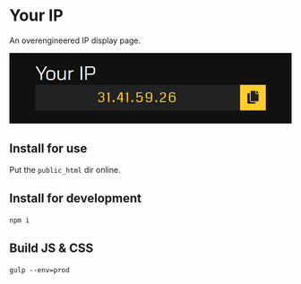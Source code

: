 # Your IP

An overengineered IP display page.

![screenshot](https://raw.githubusercontent.com/Brugman/ip/develop/screenshot.png)

## Install for use

Put the `public_html` dir online.

## Install for development

`npm i`

## Build JS & CSS

`gulp --env=prod`